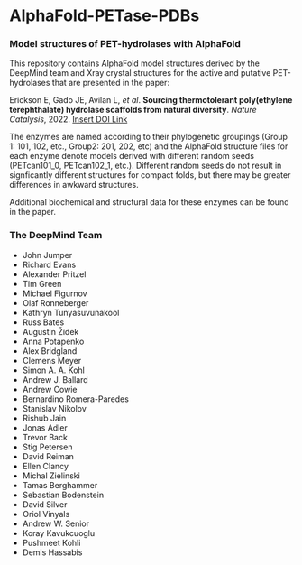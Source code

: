# AlphaFold-PETase-PDBs
### Model structures of PET-hydrolases with AlphaFold

This repository contains AlphaFold model structures derived by the DeepMind team and Xray crystal structures for the active and putative PET-hydrolases that are presented in the paper:

Erickson E, Gado JE, Avilan L, *et al*. **Sourcing thermotolerant poly(ethylene terephthalate) hydrolase scaffolds from natural diversity**. *Nature Catalysis*, 2022. [Insert DOI Link](https://www.nature.com/natcatal/)

The enzymes are named according to their phylogenetic groupings (Group 1: 101, 102, etc., Group2: 201, 202, etc) and the AlphaFold structure files for each enzyme denote models derived with different random seeds (PETcan101_0, PETcan102_1, etc.). Different random seeds do not result in signficantly different structures for compact folds, but there may be greater differences in awkward structures.

Additional biochemical and structural data for these enzymes can be found in the paper.




### The DeepMind Team
* John Jumper
* Richard Evans
* Alexander Pritzel
* Tim Green
* Michael Figurnov
* Olaf Ronneberger
* Kathryn Tunyasuvunakool
* Russ Bates
* Augustin Žídek
* Anna Potapenko
* Alex Bridgland
* Clemens Meyer
* Simon A. A. Kohl
* Andrew J. Ballard
* Andrew Cowie
* Bernardino Romera-Paredes
* Stanislav Nikolov
* Rishub Jain
* Jonas Adler
* Trevor Back
* Stig Petersen
* David Reiman
* Ellen Clancy
* Michal Zielinski
* Tamas Berghammer
* Sebastian Bodenstein
* David Silver
* Oriol Vinyals
* Andrew W. Senior
* Koray Kavukcuoglu
* Pushmeet Kohli
* Demis Hassabis





